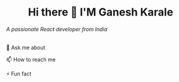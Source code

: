 <h1 style="text-align:center;">  Hi there 👋 I'M Ganesh Karale</h1>
<h6>A passionate React developer from India</h6>
<p>💬 Ask me about</p>
<p>📫 How to reach me</p>
<p>⚡ Fun fact</p>

<!--
**Ganesh15212/Ganesh15212** is a ✨ _special_ ✨ repository because its `README.md` (this file) appears on your GitHub profile.

Here are some ideas to get you started:

- 
-<h5> 💬 Ask me about</h5> 

I'm a passionate software developer with a keen interest in web development and open-source projects.
- 📫 How to reach me: ...
- 😄 Pronouns: ...
- ⚡ Fun fact: ...
-->
